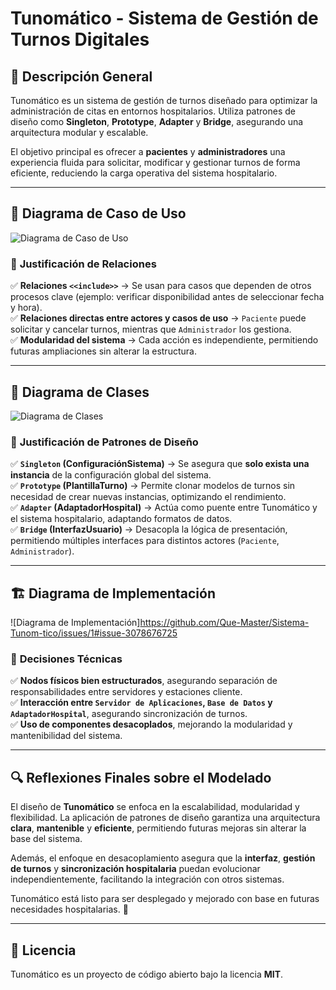 # Tunomático - Sistema de Gestión de Turnos Digitales

## 📌 Descripción General
Tunomático es un sistema de gestión de turnos diseñado para optimizar la administración de citas en entornos hospitalarios. Utiliza patrones de diseño como **Singleton**, **Prototype**, **Adapter** y **Bridge**, asegurando una arquitectura modular y escalable.  

El objetivo principal es ofrecer a **pacientes** y **administradores** una experiencia fluida para solicitar, modificar y gestionar turnos de forma eficiente, reduciendo la carga operativa del sistema hospitalario.  

---

## 🎯 **Diagrama de Caso de Uso**
![Diagrama de Caso de Uso](AQUÍ_DEBES_AGREGAR_LA_RUTA_DE_LA_IMAGEN_DEL_DIAGRAMA_DE_CASO_DE_USO)

### 🔹 **Justificación de Relaciones**
✅ **Relaciones `<<include>>`** → Se usan para casos que dependen de otros procesos clave (ejemplo: verificar disponibilidad antes de seleccionar fecha y hora).  
✅ **Relaciones directas entre actores y casos de uso** → `Paciente` puede solicitar y cancelar turnos, mientras que `Administrador` los gestiona.  
✅ **Modularidad del sistema** → Cada acción es independiente, permitiendo futuras ampliaciones sin alterar la estructura.  

---

## 📜 **Diagrama de Clases**
![Diagrama de Clases](AQUÍ_DEBES_AGREGAR_LA_RUTA_DE_LA_IMAGEN_DEL_DIAGRAMA_DE_CLASES)

### 🔹 **Justificación de Patrones de Diseño**
✅ **`Singleton` (ConfiguraciónSistema)** → Se asegura que **solo exista una instancia** de la configuración global del sistema.  
✅ **`Prototype` (PlantillaTurno)** → Permite clonar modelos de turnos sin necesidad de crear nuevas instancias, optimizando el rendimiento.  
✅ **`Adapter` (AdaptadorHospital)** → Actúa como puente entre Tunomático y el sistema hospitalario, adaptando formatos de datos.  
✅ **`Bridge` (InterfazUsuario)** → Desacopla la lógica de presentación, permitiendo múltiples interfaces para distintos actores (`Paciente`, `Administrador`).  

---

## 🏗 **Diagrama de Implementación**
![Diagrama de Implementación]https://github.com/Que-Master/Sistema-Tunom-tico/issues/1#issue-3078676725

### 🔹 **Decisiones Técnicas**
✅ **Nodos físicos bien estructurados**, asegurando separación de responsabilidades entre servidores y estaciones cliente.  
✅ **Interacción entre `Servidor de Aplicaciones`, `Base de Datos` y `AdaptadorHospital`**, asegurando sincronización de turnos.  
✅ **Uso de componentes desacoplados**, mejorando la modularidad y mantenibilidad del sistema.  

---

## 🔍 **Reflexiones Finales sobre el Modelado**
El diseño de **Tunomático** se enfoca en la escalabilidad, modularidad y flexibilidad. La aplicación de patrones de diseño garantiza una arquitectura **clara**, **mantenible** y **eficiente**, permitiendo futuras mejoras sin alterar la base del sistema.  

Además, el enfoque en desacoplamiento asegura que la **interfaz**, **gestión de turnos** y **sincronización hospitalaria** puedan evolucionar independientemente, facilitando la integración con otros sistemas.  

Tunomático está listo para ser desplegado y mejorado con base en futuras necesidades hospitalarias. 🚀  

---

## 📜 **Licencia**
Tunomático es un proyecto de código abierto bajo la licencia **MIT**.
